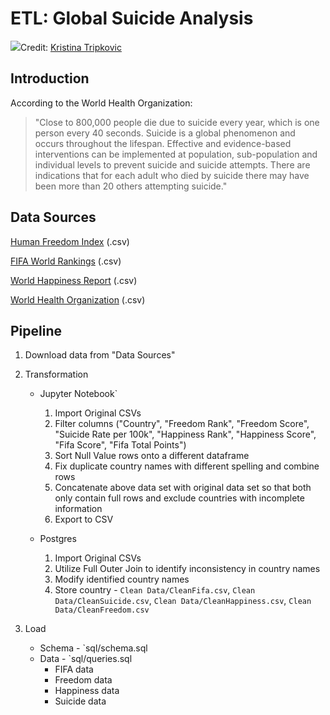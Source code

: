 # ETL: Global Suicide Analysis
![](https://images.unsplash.com/photo-1525120334885-38cc03a6ec77?ixlib=rb-1.2.1&ixid=eyJhcHBfaWQiOjEyMDd9&auto=format&fit=crop&w=2100&q=80 )Credit: [Kristina Tripkovic](https://unsplash.com/@tinamosquito)

## Introduction
According to the World Health Organization:

> "Close to 800,000 people die due to suicide every year, which is one person every 40 seconds. Suicide is a global phenomenon and occurs throughout the lifespan. Effective and evidence-based interventions can be implemented at population, sub-population and individual levels to prevent suicide and suicide attempts. There are indications that for each adult who died by suicide there may have been more than 20 others attempting suicide."

## Data Sources

[Human Freedom Index](https://www.kaggle.com/gsutters/the-human-freedom-index) (.csv)

[FIFA World Rankings](https://www.kaggle.com/tadhgfitzgerald/fifa-international-soccer-mens-ranking-1993now) (.csv)

[World Happiness Report](https://www.kaggle.com/unsdsn/world-happiness) (.csv)

[World Health Organization](https://www.who.int/mental_health/prevention/suicide/suicideprevent/en/) (.csv)


## Pipeline
1. Download data from "Data Sources"

2. Transformation
   * Jupyter Notebook`
       1. Import Original CSVs
       1. Filter columns ("Country", "Freedom Rank", "Freedom Score", "Suicide Rate per 100k", "Happiness Rank", "Happiness Score", "Fifa Score", "Fifa Total Points")
       1. Sort Null Value rows onto a different dataframe
       1. Fix duplicate country names with different spelling and combine rows
       1. Concatenate above data set with original data set so that both only contain full rows and exclude countries with incomplete information
       1. Export to CSV
        
   * Postgres 
     1. Import Original CSVs
     1. Utilize Full Outer Join to identify inconsistency in country names
     1. Modify identified country names
     1. Store country - `Clean Data/CleanFifa.csv`, `Clean Data/CleanSuicide.csv`, `Clean Data/CleanHappiness.csv`, `Clean Data/CleanFreedom.csv`
     
3. Load
   * Schema - `sql/schema.sql
   * Data - `sql/queries.sql
     * FIFA data
     * Freedom data
     * Happiness data
     * Suicide data
